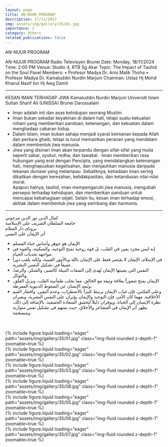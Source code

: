 ```yaml
---
layout: page
title: AN-NUUR PROGRAM"
description: 17/11/2017
img: assets/img/gallery/35/01.jpg
importance: 2
category: Others
related_publications: false
---
```


<p class="distill-post-title">AN-NUUR PROGRAM</p>

AN-NUUR PROGRAM
Radio Televisyen Brunei
Date: Monday, 18/11/2024
Time: 2:00 PM
Venue: Studio 4, RTB Sg Akar
Topic: The Impact of Tauhid on the Soul
Panel Members:
• Profesor Madya Dr. Anis Malik Thoha
• Profesor Madya Dr. Kamaluddin Nurdin Marjuni
Chairman:
Ustaz Hj Mohd Khairul Nazif bin Hj Awg Damit

---

KESAN IMAN TERHADAP JIWA
Kamaluddin Nurdin Marjuni
Universiti Islam Sultan Sharif Ali (UNISSA)
Brunei Darussalam

- Iman adalah inti dan asas kehidupan seorang Muslim.
- Iman bukan sekadar keyakinan di dalam hati, tetapi suatu kekuatan rohani yang memberikan panduan, ketenangan, dan kekuatan dalam menghadapi cabaran hidup.
- Dalam Islam, iman bukan sahaja menjadi syarat keimanan kepada Allah dan perkara ghaib, tetapi ia turut memainkan peranan yang mendalam dalam membentuk jiwa manusia.
- Jiwa yang disinari iman akan terpandu dengan sifat-sifat yang mulia seperti sabar, syukur, redha, dan tawakal.
  -Iman memberikan rasa hubungan yang erat dengan Pencipta, yang mendatangkan ketenangan hati, menghapuskan kegelisahan, dan menjauhkan manusia daripada tekanan duniawi yang melampau. Sebaliknya, ketiadaan iman sering dikaitkan dengan keresahan, ketidakpastian, dan ketandusan nilai-nilai moral.  
  Apapun halnya, tauhid, iman mempengaruhi jiwa manusia, mengubah persepsi terhadap kehidupan, dan memberikan panduan untuk mencapai kebahagiaan sejati. Selain itu, kesan iman terhadap emosi, akhlak dalam membentuk jiwa yang seimbang dan harmonis.

---

<div class="rtl">

كمال الدين نور الدين مرجوني
<br>
جامعة السلطان الشريف علي الإسلامية
<br>
بروناى دار السلام
<br>
أثر الإيمان على النفس
<br>

- الإيمان هو جوهر وأساس حياة المسلم
  <br>
- إنه ليس مجرد يقين في القلب، بل قوة روحية تمنح التوجيه، والسكينة، والقوة في مواجهة تحديات الحياة.
  <br>
- في الإسلام، الإيمان لا يقتصر فقط على الإيمان بالله وبالأمور الغيبية، ولكنه يلعب دوراً عميقاً في تشكيل النفس البشرية.
  <br>
- النفس التي يضيئها الإيمان تُهدى إلى الصفات النبيلة كالصبر، والشكر، والرضا، والتوكل.
  <br>
- الإيمان يمنح شعوراً بعلاقة وثيقة مع الخالق، مما يجلب طمأنينة القلب، ويزيل القلق، ويُبعد الإنسان عن الضغوط الدنيوية المفرطة.
  <br>
- وعلى العكس، فإن غياب الإيمان يرتبط كثيراً بالاضطراب، وعدم اليقين، وافتقار القيم الأخلاقية.
مهما كان الأمر، فإن التوحيد والإيمان يؤثران على النفس البشرية، ويغيران نظرة الإنسان إلى الحياة، ويوفران دليلاً لتحقيق السعادة الحقيقية. بالإضافة إلى ذلك، يظهر أثر الإيمان في المشاعر والأخلاق، حيث يسهم في تشكيل نفس متوازنة ومنسجمة.
<br>
<br>
</div>

<div class="row mt-3">
    <div class="col-sm mt-3 mt-md-0">
        {% include figure.liquid loading="eager" path="assets/img/gallery/35/01.jpg" class="img-fluid rounded z-depth-1" zoomable=true %}
    </div>
    <div class="col-sm mt-3 mt-md-0">
        {% include figure.liquid loading="eager" path="assets/img/gallery/35/02.jpg" class="img-fluid rounded z-depth-1" zoomable=true %}
    </div>
    <div class="col-sm mt-3 mt-md-0">
        {% include figure.liquid loading="eager" path="assets/img/gallery/35/03.jpg" class="img-fluid rounded z-depth-1" zoomable=true %}
    </div>
</div>
<div class="row mt-3">
    <div class="col-sm mt-3 mt-md-0">
        {% include figure.liquid loading="eager" path="assets/img/gallery/35/08.jpg" class="img-fluid rounded z-depth-1" zoomable=true %}
    </div>
    <div class="col-sm mt-3 mt-md-0">
        {% include figure.liquid loading="eager" path="assets/img/gallery/35/05.jpg" class="img-fluid rounded z-depth-1" zoomable=true %}
    </div>
</div>

<div class="row mt-3">
    <div class="col-sm mt-3 mt-md-0">
        {% include figure.liquid loading="eager" path="assets/img/gallery/35/06.jpg" class="img-fluid rounded z-depth-1" zoomable=true %}
    </div>
    <div class="col-sm mt-3 mt-md-0">
        {% include figure.liquid loading="eager" path="assets/img/gallery/35/07.jpg" class="img-fluid rounded z-depth-1" zoomable=true %}
    </div>    
</div>
